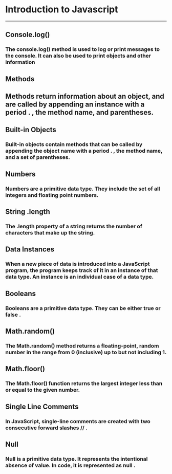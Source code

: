 # Introduction to Javascript

---

## Console.log()

### The console.log() method is used to log or print messages to the console. It can also be used to print objects and other information


## Methods

## Methods return information about an object, and are called by appending an instance with a period . , the method name, and parentheses.


## Built-in Objects

### Built-in objects contain methods that can be called by appending the object name with a period . , the method name, and a set of parentheses.


## Numbers

### Numbers are a primitive data type. They include the set of all integers and floating point numbers.


## String .length

### The .length property of a string returns the number of characters that make up the string.


## Data Instances

### When a new piece of data is introduced into a JavaScript program, the program keeps track of it in an instance of that data type. An instance is an individual case of a data type.


## Booleans

### Booleans are a primitive data type. They can be either true or false .


## Math.random()

### The Math.random() method returns a floating-point, random number in the range from 0 (inclusive) up to but not including 1.


## Math.floor()

### The Math.floor() function returns the largest integer less than or equal to the given number.


## Single Line Comments

### In JavaScript, single-line comments are created with two consecutive forward slashes // .


## Null

### Null is a primitive data type. It represents the intentional absence of value. In code, it is represented as null .
















